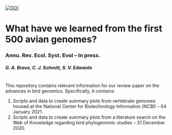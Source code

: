 [![DOI](https://zenodo.org/badge/327384700.svg)](https://zenodo.org/badge/latestdoi/327384700)

# What have we learned from the first 500 avian genomes?
### Annu. Rev. Ecol. Syst. Evol – In press.
##### G. A. Bravo, C. J. Schmitt, S. V. Edwards
#
This repository contains relevant information for our review paper on the advances in bird genomics. Specifically, it contains:

  1. Scripts and data to create summary plots from vertebrate genomes housed at the National Center for Biotechnology Information (NCBI) – 04 January 2021. 
  2. Scripts and data to create summary plots from a literature search on the Web of Knowledge regarding bird phylogenomic studies – 31 December 2020.
